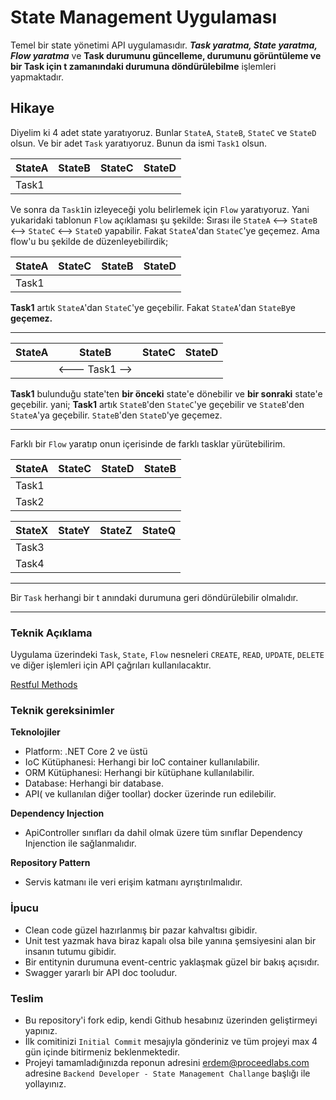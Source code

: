 # State Management Uygulaması

Temel bir state yönetimi API uygulamasıdır. **_Task yaratma, State yaratma, Flow yaratma_** ve **Task durumunu güncelleme, durumunu görüntüleme ve bir Task için t zamanındaki durumuna döndürülebilme** işlemleri yapmaktadır.

## Hikaye

Diyelim ki 4 adet state yaratıyoruz. Bunlar `StateA`, `StateB`, `StateC` ve `StateD` olsun. Ve bir adet `Task` yaratıyoruz. Bunun da ismi `Task1` olsun.

| StateA | StateB | StateC | StateD |
| ------ | ------ | ------ | ------ |
| Task1  |        |        |

Ve sonra da `Task1`in izleyeceği yolu belirlemek için `Flow` yaratıyoruz. Yani yukaridaki tablonun `Flow` açıklaması şu şekilde:
Sırası ile `StateA` <--> `StateB` <--> `StateC` <--> `StateD` yapabilir. Fakat `StateA`'dan `StateC`'ye geçemez. Ama flow'u bu şekilde de düzenleyebilirdik;

| StateA | StateC | StateB | StateD |
| ------ | ------ | ------ | ------ |
| Task1  |        |        |

**Task1** artık `StateA`'dan `StateC`'ye geçebilir. Fakat `StateA`'dan `StateB`ye **geçemez.**

---

| StateA | StateB         | StateC | StateD |
| ------ | -------------- | ------ | ------ |
|        | <--- Task1 --> |        |

**Task1** bulunduğu state'ten **bir önceki** state'e dönebilir ve **bir sonraki** state'e geçebilir.
yani;
**Task1** artık `StateB`'den `StateC`'ye geçebilir ve `StateB`'den `StateA`'ya geçebilir. `StateB`'den `StateD`'ye geçemez.

---

Farklı bir `Flow` yaratıp onun içerisinde de farklı tasklar yürütebilirim.

| StateA | StateC | StateD | StateB |
| ------ | ------ | ------ | ------ |
| Task1  |        |        |        |
| Task2  |        |        |        |

| StateX | StateY | StateZ | StateQ |
| ------ | ------ | ------ | ------ |
| Task3  |        |        |        |
| Task4  |        |        |        |

---

Bir `Task` herhangi bir t anındaki durumuna geri döndürülebilir olmalıdır.

---

### Teknik Açıklama

Uygulama üzerindeki `Task`, `State`, `Flow` nesneleri `CREATE`, `READ`, `UPDATE`, `DELETE` ve diğer işlemleri için API çağrıları kullanılacaktır.

[Restful Methods](https://restfulapi.net/http-methods/)

### Teknik gereksinimler

**Teknolojiler**

- Platform: .NET Core 2 ve üstü
- IoC Kütüphanesi: Herhangi bir IoC container kullanılabilir.
- ORM Kütüphanesi: Herhangi bir kütüphane kullanılabilir.
- Database: Herhangi bir database.
- API( ve kullanılan diğer toollar)  docker üzerinde run edilebilir.

**Dependency Injection**

- ApiController sınıfları da dahil olmak üzere tüm sınıflar Dependency Injenction ile sağlanmalıdır.

**Repository Pattern**

- Servis katmanı ile veri erişim katmanı ayrıştırılmalıdır.

### İpucu

- Clean code güzel hazırlanmış bir pazar kahvaltısı gibidir.
- Unit test yazmak hava biraz kapalı olsa bile yanına şemsiyesini alan bir insanın tutumu gibidir.
- Bir entitynin durumuna event-centric yaklaşmak güzel bir bakış açısıdır.
- Swagger yararlı bir API doc tooludur.


### Teslim

- Bu repository'i fork edip, kendi Github hesabınız üzerinden geliştirmeyi yapınız. 
- İlk comitinizi `Initial Commit` mesajıyla gönderiniz ve tüm projeyi max 4 gün içinde bitirmeniz beklenmektedir.
- Projeyi tamamladığınızda reponun adresini erdem@proceedlabs.com adresine `Backend Developer - State Management Challange` başlığı ile yollayınız.
